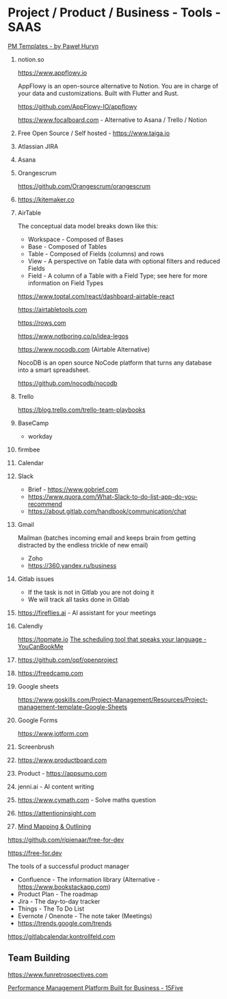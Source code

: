 # Project / Product / Business - Tools - SAAS

[PM Templates - by Paweł Huryn](https://www.productcompass.pm/p/templates)

1. notion.so

   https://www.appflowy.io

   AppFlowy is an open-source alternative to Notion. You are in charge of your data and customizations. Built with Flutter and Rust.

   https://github.com/AppFlowy-IO/appflowy

   https://www.focalboard.com - Alternative to Asana / Trello / Notion

2. Free Open Source / Self hosted - https://www.taiga.io
3. Atlassian JIRA
4. Asana
5. Orangescrum

   https://github.com/Orangescrum/orangescrum

6. https://kitemaker.co
7. AirTable

   The conceptual data model breaks down like this:

   - Workspace - Composed of Bases
   - Base - Composed of Tables
   - Table - Composed of Fields (columns) and rows
   - View - A perspective on Table data with optional filters and reduced Fields
   - Field - A column of a Table with a Field Type; see here for more information on Field Types

   https://www.toptal.com/react/dashboard-airtable-react

   https://airtabletools.com

   https://rows.com

   https://www.notboring.co/p/idea-legos

   https://www.nocodb.com (Airtable Alternative)

   NocoDB is an open source NoCode platform that turns any database into a smart spreadsheet.

   https://github.com/nocodb/nocodb

8. Trello

   https://blog.trello.com/trello-team-playbooks

9. BaseCamp

   - workday

10. firmbee
11. Calendar
12. Slack

    - Brief - https://www.gobrief.com
    - https://www.quora.com/What-Slack-to-do-list-app-do-you-recommend
    - https://about.gitlab.com/handbook/communication/chat

13. Gmail

      Mailman (batches incoming email and keeps brain from getting distracted by the endless trickle of new email)
      - Zoho
      - https://360.yandex.ru/business

14. Gitlab issues

      - If the task is not in Gitlab you are not doing it
      - We will track all tasks done in Gitlab

15. https://fireflies.ai - AI assistant for your meetings
16. Calendly

      https://topmate.io
      [The scheduling tool that speaks your language - YouCanBookMe](https://youcanbook.me/)

17. https://github.com/opf/openproject
18. https://freedcamp.com
19. Google sheets

      https://www.goskills.com/Project-Management/Resources/Project-management-template-Google-Sheets

20. Google Forms

      https://www.jotform.com

21. Screenbrush
22. https://www.productboard.com
23. Product - https://appsumo.com
24. jenni.ai - AI content writing
25. https://www.cymath.com - Solve maths question
26. https://attentioninsight.com
27. [Mind Mapping & Outlining](http://mindnode)

https://github.com/ripienaar/free-for-dev

https://free-for.dev

The tools of a successful product manager

- Confluence - The information library (Alternative - https://www.bookstackapp.com)
- Product Plan - The roadmap
- Jira - The day-to-day tracker
- Things - The To Do List
- Evernote / Onenote - The note taker (Meetings)
- https://trends.google.com/trends

https://gitlabcalendar.kontrollfeld.com

## Team Building

https://www.funretrospectives.com

[Performance Management Platform Built for Business - 15Five](https://www.15five.com/)
